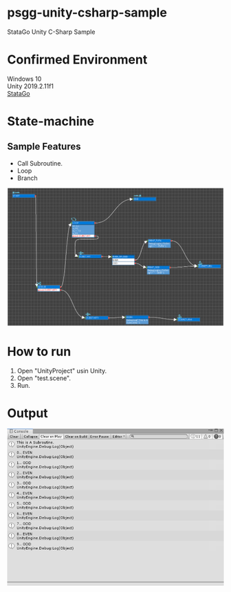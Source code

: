 # psgg-unity-csharp-sample
StataGo Unity C-Sharp Sample

# Confirmed Environment

Windows 10<br>
Unity 2019.2.11f1<br>
[StataGo](https://statego.programanic.com/)

# State-machine

## Sample Features

- Call Subroutine.<br>
- Loop <br>
- Branch 

![](https://raw.githubusercontent.com/NNNIC/psgg-unity-csharp-sample/master/wiki/statemachine.png)

# How to run

1. Open "UnityProject" usin Unity.<br>
2. Open "test.scene".
3. Run.

# Output

![](https://raw.githubusercontent.com/NNNIC/psgg-unity-csharp-sample/master/wiki/output.png)


